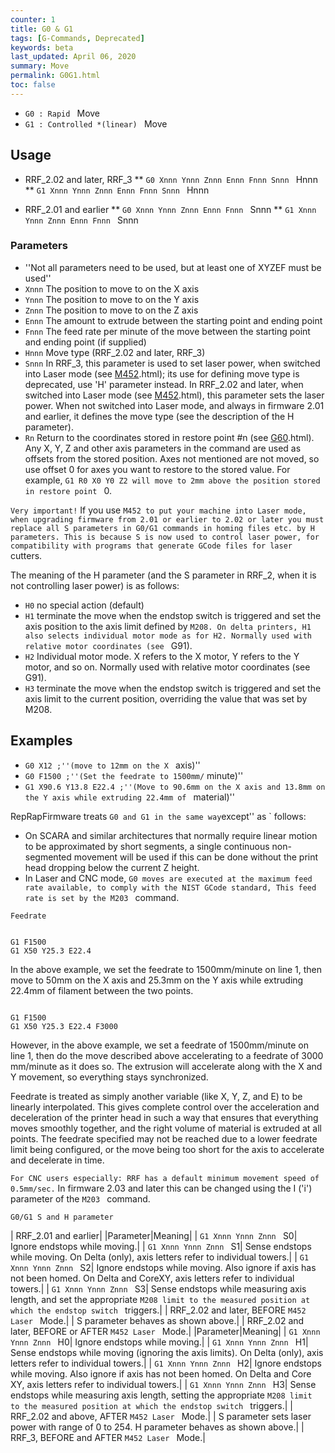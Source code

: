 ```yaml
---
counter: 1
title: G0 & G1
tags: [G-Commands, Deprecated] 
keywords: beta 
last_updated: April 06, 2020 
summary: Move 
permalink: G0G1.html
toc: false 
---
```



* ` G0 : Rapid  ` Move
* ` G1 : Controlled *(linear)  ` Move

## Usage

* RRF_2.02 and later, RRF_3
** ` G0 Xnnn Ynnn Znnn Ennn Fnnn Snnn  ` Hnnn
** ` G1 Xnnn Ynnn Znnn Ennn Fnnn Snnn  ` Hnnn

* RRF_2.01 and earlier
** ` G0 Xnnn Ynnn Znnn Ennn Fnnn  ` Snnn
** ` G1 Xnnn Ynnn Znnn Ennn Fnnn  ` Snnn

### Parameters

* ''Not all parameters need to be used, but at least one of XYZEF must be used''
* `Xnnn` The position to move to on the X axis
* `Ynnn` The position to move to on the Y axis
* `Znnn` The position to move to on the Z axis
* `Ennn` The amount to extrude between the starting point and ending point
* `Fnnn` The feed rate per minute of the move between the starting point and ending point (if supplied)
* `Hnnn` Move type (RRF_2.02 and later, RRF_3)
* `Snnn` In RRF_3, this parameter is used to set laser power, when switched into Laser mode  (see [M452](M452).html); its use for defining move type is deprecated, use 'H' parameter instead. In RRF_2.02 and later, when switched into Laser mode (see [M452](M452).html), this parameter sets the laser power.  When not switched into Laser mode, and always in firmware 2.01 and earlier, it defines the move type (see the description of the H parameter).
* `Rn` Return to the coordinates stored in restore point #n (see [G60](G60).html). Any  X, Y, Z and other axis parameters in the command are used as offsets from the stored position. Axes not mentioned are not moved, so use offset 0 for axes you want to restore to the stored value. For example, ` G1 R0 X0 Y0 Z2 will move to 2mm above the position stored in restore point  ` 0.

`Very important!` If you use ` M452 to put your machine into Laser mode, when upgrading firmware from 2.01 or earlier to 2.02 or later you must replace all S parameters in G0/G1 commands in homing files etc. by H parameters. This is because S is now used to control laser power, for compatibility with programs that generate GCode files for laser  ` cutters.

The meaning of the H parameter (and the S parameter in RRF_2, when it is not controlling laser power) is as follows:

* `H0` no special action (default)
* `H1` terminate the move when the endstop switch is triggered and set the axis position to the axis limit defined by ` M208. On delta printers, H1 also selects individual motor mode as for H2. Normally used with relative motor coordinates (see  ` G91).
* `H2` Individual motor mode. X refers to the X motor, Y refers to the Y motor, and so on. Normally used with relative motor coordinates (see G91).
* `H3` terminate the move when the endstop switch is triggered and set the axis limit to the current position, overriding the value that was set by M208.

## Examples

* ` G0 X12 ;''(move to 12mm on the X  ` axis)''
* ` G0 F1500 ;''(Set the feedrate to 1500mm/ ` minute)''
* ` G1 X90.6 Y13.8 E22.4 ;''(Move to 90.6mm on the X axis and 13.8mm on the Y axis while extruding 22.4mm of  ` material)''

RepRapFirmware treats ` G0 and G1 in the same way `except'' as  ` follows:

* On SCARA and similar architectures that normally require linear motion to be approximated by short segments, a single continuous non-segmented movement will be used if this can be done without the print head dropping below the current Z height.
* In Laser and CNC mode, ` G0 moves are executed at the maximum feed rate available, to comply with the NIST GCode standard, This feed rate is set by the M203  ` command.

`Feedrate`

```

G1 F1500
G1 X50 Y25.3 E22.4

```

In the above example, we set the feedrate to 1500mm/minute on line 1, then move to 50mm on the X axis and 25.3mm on the Y axis while extruding 22.4mm of filament between the two points.

```

G1 F1500
G1 X50 Y25.3 E22.4 F3000

```

However, in the above example, we set a feedrate of 1500mm/minute on line 1, then do the move described above accelerating to a feedrate of 3000 mm/minute as it does so. The extrusion will accelerate along with the X and Y movement, so everything stays synchronized.

Feedrate is treated as simply another variable (like X, Y, Z, and E) to be linearly interpolated. This gives complete control over the acceleration and deceleration of the printer head in such a way that ensures that everything moves smoothly together, and the right volume of material is extruded at all points. The feedrate specified may not be reached due to a lower feedrate limit being configured, or the move being too short for the axis to accelerate and decelerate in time.

`For CNC users especially: RRF has a default minimum movement speed of 0.5mm/sec.` In firmware 2.03 and later this can be changed using the I ('i') parameter of the ` M203  ` command.

`G0/G1 S and H parameter`

| RRF_2.01 and earlier|
|Parameter|Meaning|
| ` G1 Xnnn Ynnn Znnn  ` S0| Ignore endstops while moving.|
| ` G1 Xnnn Ynnn Znnn  ` S1| Sense endstops while moving. On Delta (only), axis letters refer to individual towers.|
| ` G1 Xnnn Ynnn Znnn  ` S2| Ignore endstops while moving. Also ignore if axis has not been homed. On Delta and CoreXY, axis letters refer to individual towers.|
| ` G1 Xnnn Ynnn Znnn  ` S3| Sense endstops while measuring axis length, and set the appropriate ` M208 limit to the measured position at which the endstop switch  ` triggers.|
| RRF_2.02 and later, BEFORE ` M452 Laser  ` Mode.|
|  S parameter behaves as shown above.|
| RRF_2.02 and later, BEFORE or AFTER ` M452 Laser  ` Mode.|
|Parameter|Meaning|
| ` G1 Xnnn Ynnn Znnn  ` H0| Ignore endstops while moving.|
| ` G1 Xnnn Ynnn Znnn  ` H1| Sense endstops while moving (ignoring the axis limits). On Delta (only), axis letters refer to individual towers.|
| ` G1 Xnnn Ynnn Znnn  ` H2| Ignore endstops while moving. Also ignore if axis has not been homed. On Delta and Core XY, axis letters refer to individual towers.|
| ` G1 Xnnn Ynnn Znnn  ` H3| Sense endstops while measuring axis length, setting the appropriate ` M208 limit to the measured position at which the endstop switch  ` triggers.|
| RRF_2.02 and above, AFTER ` M452 Laser  ` Mode.|
|  S parameter sets laser power with range of 0 to 254.  H parameter behaves as shown above.|
| RRF_3, BEFORE and AFTER ` M452 Laser  ` Mode.|


